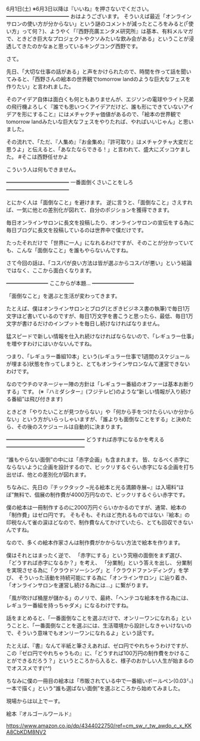 6月1日(土) ※6月3日以降は『いいね』を押さないでください。
━━━━━━━━━━━━
おはようございます。
そういえば最近「オンラインサロンの使い方が分からない」という謎のコメントが減ったところをみると(「使い方」って何？)、ようやく「『西野亮廣エンタメ研究所』は基本、有料メルマガで、ときどき巨大なプロジェクトやクソみたいな飲み会がある」ということが浸透してきたのかなぁと思っているキングコング西野です。

さて。

先日、「大切な仕事の話がある」と声をかけられたので、時間を作って話を聞いてみると、「西野さんの絵本の世界観でtomorrow landのような巨大なフェスを作りたい」と言われました。

そのアイデア自体は面白くも何ともありませんが、エジソンの電球やライト兄弟の飛行機よろしく『誰でも思いつくアイデアだけど、誰も形にできていないアイデアを形にすること』にはメチャクチャ価値があるので、「絵本の世界観でtomorrow landみたいな巨大なフェスをやりたれば、やればいいじゃん」と思いました。

その流れで、「ただ、『人集め』『お金集め』『許可取り』はメチャクチャ大変だと思うよ」と伝えると、「あなたならできる！」と言われて、盛大にズッコケました。
#そこは西野任せかよ

こういう人は何もできません。

━━━━━━━━━━━━
一番面倒くさいことをしろ
━━━━━━━━━━━━

とにかく人は「面倒なこと」を避けます。
逆に言うと、「面倒なこと」さえすれば、一気に他との差別化が図れて、自分のポジションを獲得できます。

毎日オンラインサロンに長文を投稿したり、オンラインサロンの宣伝をする為に毎日ブログに長文を投稿しているのは世界中で僕だけです。

たったそれだけで「世界に一人」になれるわけですが、そのことが分かっていても、こんな「面倒なこと」を誰もやらないんですね。

さて今回の話は、「コスパが良い方法は皆が選ぶからコスパが悪い」という結論ではなく、ここから面白くなります。

━━━━━━━━
ここからが本題…
━━━━━━━━

「面倒なこと」を選ぶと生活が変わってきます。

たとえば、僕はオンラインサロンとブログ(とぎきビジネス書の執筆)で毎日1万文字ほど書いているのですが、毎日1万文字を書こうと思ったら、最低、毎日1万文字が書けるだけのインプットを毎日し続けなければなりません。

猛スピードで新しい情報を仕入れ続けなければならないので、「レギュラー仕事」を増やすわけにはいかないんですね。

つまり、「レギュラー番組10本」という(レギュラー仕事で1週間のスケジュールが埋まる)状態を作ってしまうと、とてもオンラインサロンなんて運営できないわけです。

なのでウチのマネージャー陣の方針は「レギュラー番組のオファーは基本お断りする」です。
(※『ハミダシター』(フジテレビ)のような“新しい情報が入り続ける番組”は飛び付きます)

ときどき「やりたいことが見つからない」や「何から手をつけたらいいか分からない」という方がいらっしゃいますが、「誰よりも面倒なことをする」と決めたら、その後のスケジュールは自動的に決まります。

━━━━━━━━━━━━━━━
どうすれば赤字になるかを考える
━━━━━━━━━━━━━━━

“誰もやらない面倒”の中には「赤字企画」も含まれます。
皆、なるべく赤字にならないように企画を設計するので、ビックリするぐらい赤字になる企画を打ち出せば、他との差別化が図れます。

ちなみに、先日の『チックタック ~光る絵本と光る満願寺展~』は入場料“ほぼ”無料で、個展の制作費が4000万円なので、ビックリするぐらい赤字です。

僕の絵本は一冊制作するのに2000万円ぐらいかかるのですが、通常、絵本の「制作費」はゼロ円です。
そもそも、それほど売れるものではない『絵本』の印税なんて雀の涙ほどなので、制作費なんてかけていたら、とても回収できないんですね。

なので、多くの絵本作家さんは制作費がかからない方法で絵本を作ります。

僕はそれとはまったく逆で、
「赤字にする」という究極の面倒をまず選び、
「どうすれば赤字になるか？」を考え、
「分業制」という答えを出し、
分業制を実現させる為に「クラウドソーシング」と「クラウドファンディング」を学び、
そういった活動を持続可能にする為に「オンラインサロン」に辿り着き、
「オンラインサロンを運営し続ける為には…」に繋がります。

「風が吹けば桶屋が儲かる」のノリで、最終、「ヘンテコな絵本を作る為には、レギュラー番組を持っちゃダメ」になるわけですね。

話をまとめると、「一番面倒なことを選ぶだけで、オンリーワンになれる」ということと、「一番面倒なことを選ぶには、生活環境から設計しなきゃいけないので、そういう意味でもオンリーワンになれるよ」という話です。

たとえば、『書』なんて半紙と筆さえあれば、ゼロ円でやれちゃうわけですが、この『ゼロ円でやれちゃうもの』に、「どうすれば100万円の制作費をかけることができるだろう？」というところから入ると、様子のおかしい人生が始まるのでオススメです(*^^*)

ちなみに僕の一冊目の絵本は「市販されている中で一番細いボールペン(0.03㍉)一本で描く」という“誰も選ばない面倒”を選ぶところから始めてみました。

現場からは以上でーす。

絵本『オルゴールワールド』

https://www.amazon.co.jp/dp/4344022750/ref=cm_sw_r_tw_awdo_c_x_KKA8CbKDM8NV2
